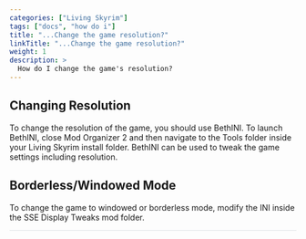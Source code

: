 ```yaml
---
categories: ["Living Skyrim"]
tags: ["docs", "how do i"] 
title: "...Change the game resolution?"
linkTitle: "...Change the game resolution?"
weight: 1
description: >
  How do I change the game's resolution?
---
```


## Changing Resolution

To change the resolution of the game, you should use BethINI. To launch BethINI, close Mod Organizer 2 and then navigate to the Tools folder inside your Living Skyrim install folder. BethINI can be used to tweak the game settings including resolution.

## Borderless/Windowed Mode

To change the game to windowed or borderless mode, modify the INI inside the SSE Display Tweaks mod folder.

<hr style="background-color: #dee2e6;"></hr>